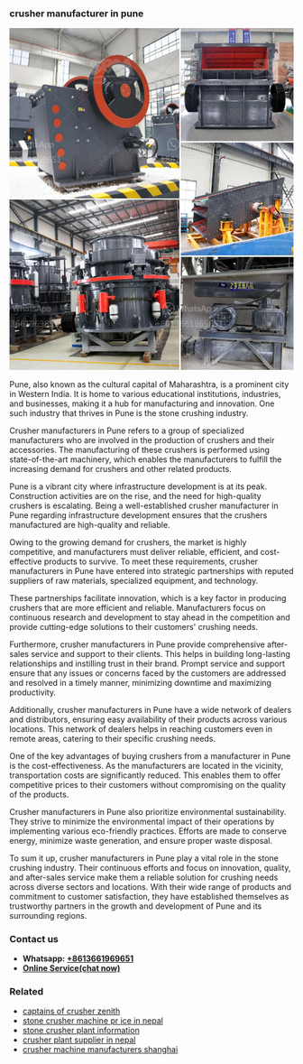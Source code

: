 <h3>crusher manufacturer in pune</h3><img src='1708499417.jpg' alt=''><p>Pune, also known as the cultural capital of Maharashtra, is a prominent city in Western India. It is home to various educational institutions, industries, and businesses, making it a hub for manufacturing and innovation. One such industry that thrives in Pune is the stone crushing industry.</p><p>Crusher manufacturers in Pune refers to a group of specialized manufacturers who are involved in the production of crushers and their accessories. The manufacturing of these crushers is performed using state-of-the-art machinery, which enables the manufacturers to fulfill the increasing demand for crushers and other related products.</p><p>Pune is a vibrant city where infrastructure development is at its peak. Construction activities are on the rise, and the need for high-quality crushers is escalating. Being a well-established crusher manufacturer in Pune regarding infrastructure development ensures that the crushers manufactured are high-quality and reliable.</p><p>Owing to the growing demand for crushers, the market is highly competitive, and manufacturers must deliver reliable, efficient, and cost-effective products to survive. To meet these requirements, crusher manufacturers in Pune have entered into strategic partnerships with reputed suppliers of raw materials, specialized equipment, and technology.</p><p>These partnerships facilitate innovation, which is a key factor in producing crushers that are more efficient and reliable. Manufacturers focus on continuous research and development to stay ahead in the competition and provide cutting-edge solutions to their customers' crushing needs.</p><p>Furthermore, crusher manufacturers in Pune provide comprehensive after-sales service and support to their clients. This helps in building long-lasting relationships and instilling trust in their brand. Prompt service and support ensure that any issues or concerns faced by the customers are addressed and resolved in a timely manner, minimizing downtime and maximizing productivity.</p><p>Additionally, crusher manufacturers in Pune have a wide network of dealers and distributors, ensuring easy availability of their products across various locations. This network of dealers helps in reaching customers even in remote areas, catering to their specific crushing needs.</p><p>One of the key advantages of buying crushers from a manufacturer in Pune is the cost-effectiveness. As the manufacturers are located in the vicinity, transportation costs are significantly reduced. This enables them to offer competitive prices to their customers without compromising on the quality of the products.</p><p>Crusher manufacturers in Pune also prioritize environmental sustainability. They strive to minimize the environmental impact of their operations by implementing various eco-friendly practices. Efforts are made to conserve energy, minimize waste generation, and ensure proper waste disposal.</p><p>To sum it up, crusher manufacturers in Pune play a vital role in the stone crushing industry. Their continuous efforts and focus on innovation, quality, and after-sales service make them a reliable solution for crushing needs across diverse sectors and locations. With their wide range of products and commitment to customer satisfaction, they have established themselves as trustworthy partners in the growth and development of Pune and its surrounding regions.</p><h3>Contact us</h3><ul><li><strong>Whatsapp:&nbsp;<a href="https://wa.me/8613661969651">+8613661969651</a></strong></li><li><a href="https://swt.shibang-china.com/?git&amp;zhl&amp;crusher manufacturer in pune"><strong>Online Service(chat now)</strong></a></li></ul><h3>Related</h3><ul><li><a href='captains of crusher zenith.md'>captains of crusher zenith</a></li><li><a href='stone crusher machine pr ice in nepal.md'>stone crusher machine pr ice in nepal</a></li><li><a href='stone crusher plant information.md'>stone crusher plant information</a></li><li><a href='crusher plant supplier in nepal.md'>crusher plant supplier in nepal</a></li><li><a href='crusher machine manufacturers shanghai.md'>crusher machine manufacturers shanghai</a></li></ul>